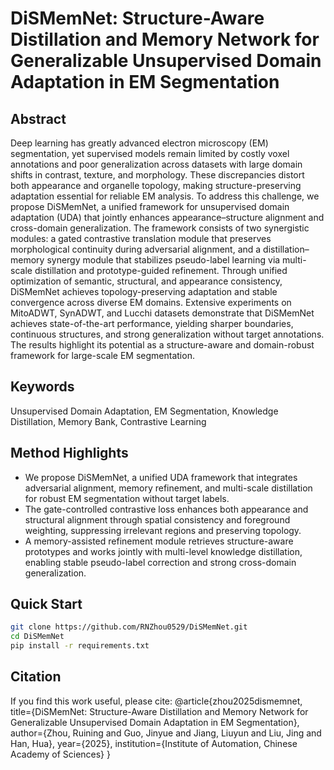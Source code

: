 # DiSMemNet: Structure-Aware Distillation and Memory Network for Generalizable Unsupervised Domain Adaptation in EM Segmentation

## Abstract
Deep learning has greatly advanced electron microscopy (EM) segmentation, yet supervised models remain limited by costly voxel annotations and poor generalization across datasets with large domain shifts in contrast, texture, and morphology. These discrepancies distort both appearance and organelle topology, making structure-preserving adaptation essential for reliable EM analysis. To address this challenge, we propose DiSMemNet, a unified framework for unsupervised domain adaptation (UDA) that jointly enhances appearance–structure alignment and cross-domain generalization. The framework consists of two synergistic modules: a gated contrastive translation module that preserves morphological continuity during adversarial alignment, and a distillation–memory synergy module that stabilizes pseudo-label learning via multi-scale distillation and prototype-guided refinement. Through unified optimization of semantic, structural, and appearance consistency, DiSMemNet achieves topology-preserving adaptation and stable convergence across diverse EM domains. Extensive experiments on MitoADWT, SynADWT, and Lucchi datasets demonstrate that DiSMemNet achieves state-of-the-art performance, yielding sharper boundaries, continuous structures, and strong generalization without target annotations. The results highlight its potential as a structure-aware and domain-robust framework for large-scale EM segmentation.
## Keywords
Unsupervised Domain Adaptation, EM Segmentation, Knowledge Distillation, Memory Bank, Contrastive Learning

## Method Highlights
- We propose DiSMemNet, a unified UDA framework that integrates adversarial alignment, memory refinement, and multi-scale distillation for robust EM segmentation without target labels.
- The gate-controlled contrastive loss enhances both appearance and structural alignment through spatial consistency and foreground weighting, suppressing irrelevant regions and preserving topology.
- A memory-assisted refinement module retrieves structure-aware prototypes and works jointly with multi-level knowledge distillation, enabling stable pseudo-label correction and strong cross-domain generalization.

## Quick Start
```bash
git clone https://github.com/RNZhou0529/DiSMemNet.git
cd DiSMemNet
pip install -r requirements.txt
```

## Citation
If you find this work useful, please cite:
@article{zhou2025dismemnet,
  title={DiSMemNet: Structure-Aware Distillation and Memory Network for Generalizable Unsupervised Domain Adaptation in EM Segmentation},
  author={Zhou, Ruining and Guo, Jinyue and Jiang, Liuyun and Liu, Jing and Han, Hua},
  year={2025},
  institution={Institute of Automation, Chinese Academy of Sciences}
}
